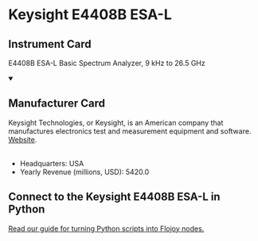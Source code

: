 
# Keysight E4408B ESA-L

## Instrument Card

E4408B ESA-L Basic Spectrum Analyzer, 9 kHz to 26.5 GHz

<details open>
<summary><h2>Manufacturer Card</h2></summary>
Keysight Technologies, or Keysight, is an American company that manufactures electronics test and measurement equipment and software. <a href="https://www.keysight.com/us/en/home.html">Website</a>.
<br></br>
<ul>
  <li>Headquarters: USA</li>
  <li>Yearly Revenue (millions, USD): 5420.0</li>
</ul>
</details>

## Connect to the Keysight E4408B ESA-L in Python

[Read our guide for turning Python scripts into Flojoy nodes.](https://docs.flojoy.ai/custom-nodes/creating-custom-node/)


